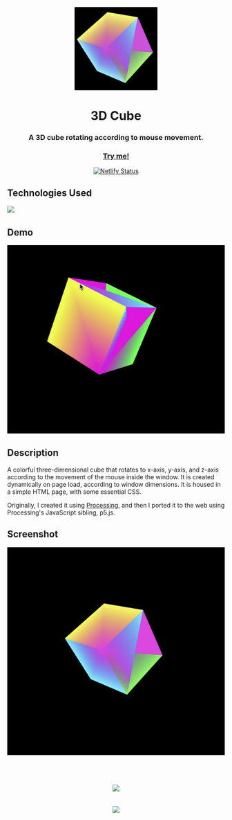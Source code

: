 <div align="center">
  <img src="./icons/icon-192x192.png">
  <h1>3D Cube</h1>
  
  <h3>A 3D cube rotating according to mouse movement. </h3>

  <a href="https://3d-cubejs.netlify.app/"><h3>Try me!</h3></a>

  [![Netlify Status](https://api.netlify.com/api/v1/badges/ec161aec-7226-4c20-a967-b48d1ae96cba/deploy-status)](https://app.netlify.com/sites/3d-cubejs/deploys)

</div>
  


## Technologies Used
<a href="https://p5js.org/"><img src="https://github.com/michaelkolesidis/tech-icons/blob/main/icons/p5js/p5js.svg" height="50px"/></a>


## Demo
<img src="./screenshots/demo.gif">



## Description

<p>A colorful three-dimensional cube that rotates to x-axis, y-axis, and z-axis according to the movement of  the mouse inside the window. It is created dynamically on page load, according to window dimensions. It is housed in a simple HTML page, with some essential CSS.</p>

<p>Originally, I created it using <a href="https://processing.org/">Processing</a>, and then I ported it to the web using Processing's JavaScript sibling, p5.js.</p>


## Screenshot
<img src="./screenshots/screenshot.png">

<br>
<br>

[//]: # (Free Software)
<div align="center">
  <br>
  <br>

  <a href="https://github.com/michaelkolesidis/made-with-linux" target="_blank"><img src="https://upload.wikimedia.org/wikipedia/commons/thumb/f/f9/Made_with_Linux.png/240px-Made_with_Linux.png"></a>
</div>
<br>                                                      
<div align="center">
  <a href="https://endsoftwarepatents.org/innovating-without-patents"><img style="height: 90px;" src="https://static.fsf.org/nosvn/esp/logos/innovating-without-patents.svg"></a>
</div>
